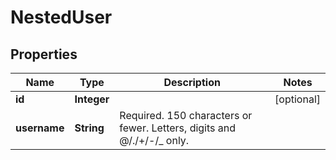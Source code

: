 # NestedUser

## Properties
Name | Type | Description | Notes
------------ | ------------- | ------------- | -------------
**id** | **Integer** |  |  [optional]
**username** | **String** | Required. 150 characters or fewer. Letters, digits and @/./+/-/_ only. | 

